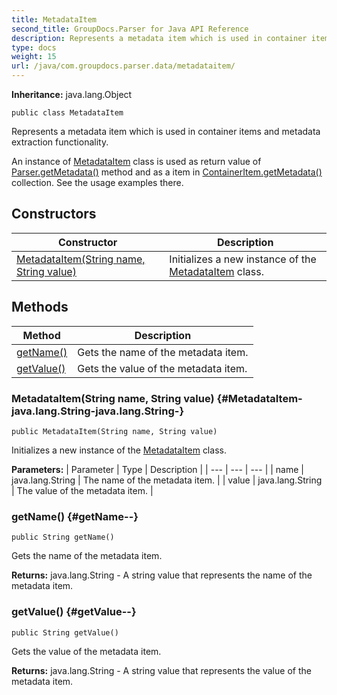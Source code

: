 ```yaml
---
title: MetadataItem
second_title: GroupDocs.Parser for Java API Reference
description: Represents a metadata item which is used in container items and metadata extraction functionality.
type: docs
weight: 15
url: /java/com.groupdocs.parser.data/metadataitem/
---
```

**Inheritance:**
java.lang.Object
```
public class MetadataItem
```

Represents a metadata item which is used in container items and metadata extraction functionality.

An instance of [MetadataItem](../../com.groupdocs.parser.data/metadataitem) class is used as return value of [Parser.getMetadata()](../../com.groupdocs.parser/parser\#getMetadata--) method and as a item in [ContainerItem.getMetadata()](../../com.groupdocs.parser.data/containeritem\#getMetadata--) collection. See the usage examples there.
## Constructors

| Constructor | Description |
| --- | --- |
| [MetadataItem(String name, String value)](#MetadataItem-java.lang.String-java.lang.String-) | Initializes a new instance of the [MetadataItem](../../com.groupdocs.parser.data/metadataitem) class. |
## Methods

| Method | Description |
| --- | --- |
| [getName()](#getName--) | Gets the name of the metadata item. |
| [getValue()](#getValue--) | Gets the value of the metadata item. |
### MetadataItem(String name, String value) {#MetadataItem-java.lang.String-java.lang.String-}
```
public MetadataItem(String name, String value)
```


Initializes a new instance of the [MetadataItem](../../com.groupdocs.parser.data/metadataitem) class.

**Parameters:**
| Parameter | Type | Description |
| --- | --- | --- |
| name | java.lang.String | The name of the metadata item. |
| value | java.lang.String | The value of the metadata item. |

### getName() {#getName--}
```
public String getName()
```


Gets the name of the metadata item.

**Returns:**
java.lang.String - A string value that represents the name of the metadata item.
### getValue() {#getValue--}
```
public String getValue()
```


Gets the value of the metadata item.

**Returns:**
java.lang.String - A string value that represents the value of the metadata item.
